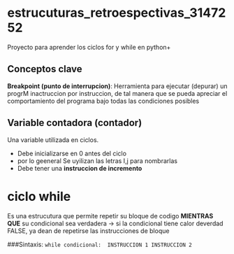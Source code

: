 # estrucuturas_retroespectivas_3147252
Proyecto para aprender los ciclos for y while en python+

## Conceptos clave 

**Breakpoint (punto de interrupcion)**: Herramienta
para ejecutar (depurar) un progrM
inactruccion por instruccion, de tal
manera que se pueda apreciar el 
comportamiento del programa bajo
todas las condiciones posibles

## Variable contadora (contador)
Una variable utilizada en ciclos.

* Debe inicializarse en 0 antes del ciclo
* por lo geeneral Se uyilizan las letras I,j para nombrarlas 
* Debe tener una **instruccion de incremento**

# ciclo while
Es una estrucutura que permite repetir
su bloque de codigo **MIENTRAS QUE**
su condicional sea verdadera
-> si la condicional tiene calor deverdad FALSE, ya dean de repetirse
las instrucciones de bloque

###Sintaxis:
`while condicional: 
   INSTRUCCION 1
   INSTRUCCION 2`
